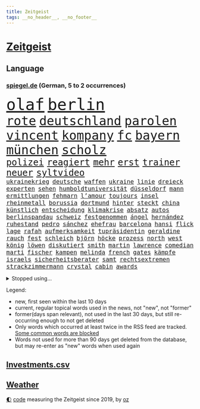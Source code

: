 ```yaml
---
title: Zeitgeist
tags: __no_header__, __no_footer__
---
```


# [Zeitgeist](https://oliz.io/zeitgeist/)

## Language

<h3><a href="https://www.spiegel.de" target="_blank">spiegel.de</a> (German, 5 to 2 occurrences)</h3>
<p style="font-family:monospace">
<span style="font-size:32pt"><a href="news_links.html#olaf" class="current">olaf</a></span>
<span style="font-size:32pt"><a href="news_links.html#berlin" class="current">berlin</a></span>
<br>
<span style="font-size:25pt"><a href="news_links.html#rote" class="current">rote</a></span>
<span style="font-size:25pt"><a href="news_links.html#deutschland" class="current">deutschland</a></span>
<span style="font-size:25pt"><a href="news_links.html#parolen" class="current">parolen</a></span>
<span style="font-size:25pt"><a href="news_links.html#vincent" class="current">vincent</a></span>
<span style="font-size:25pt"><a href="news_links.html#kompany" class="new">kompany</a></span>
<span style="font-size:25pt"><a href="news_links.html#fc" class="current">fc</a></span>
<span style="font-size:25pt"><a href="news_links.html#bayern" class="current">bayern</a></span>
<span style="font-size:25pt"><a href="news_links.html#münchen" class="current">münchen</a></span>
<span style="font-size:25pt"><a href="news_links.html#scholz" class="current">scholz</a></span>
<br>
<span style="font-size:18pt"><a href="news_links.html#polizei" class="current">polizei</a></span>
<span style="font-size:18pt"><a href="news_links.html#reagiert" class="current">reagiert</a></span>
<span style="font-size:18pt"><a href="news_links.html#mehr" class="current">mehr</a></span>
<span style="font-size:18pt"><a href="news_links.html#erst" class="current">erst</a></span>
<span style="font-size:18pt"><a href="news_links.html#trainer" class="current">trainer</a></span>
<span style="font-size:18pt"><a href="news_links.html#neuer" class="current">neuer</a></span>
<span style="font-size:18pt"><a href="news_links.html#syltvideo" class="new">syltvideo</a></span>
<br>
<span style="font-size:12pt"><a href="news_links.html#ukrainekrieg" class="current">ukrainekrieg</a></span>
<span style="font-size:12pt"><a href="news_links.html#deutsche" class="current">deutsche</a></span>
<span style="font-size:12pt"><a href="news_links.html#waffen" class="current">waffen</a></span>
<span style="font-size:12pt"><a href="news_links.html#ukraine" class="current">ukraine</a></span>
<span style="font-size:12pt"><a href="news_links.html#linie" class="current">linie</a></span>
<span style="font-size:12pt"><a href="news_links.html#dreieck" class="new">dreieck</a></span>
<span style="font-size:12pt"><a href="news_links.html#experten" class="current">experten</a></span>
<span style="font-size:12pt"><a href="news_links.html#sehen" class="current">sehen</a></span>
<span style="font-size:12pt"><a href="news_links.html#humboldtuniversität" class="current">humboldtuniversität</a></span>
<span style="font-size:12pt"><a href="news_links.html#düsseldorf" class="current">düsseldorf</a></span>
<span style="font-size:12pt"><a href="news_links.html#mann" class="current">mann</a></span>
<span style="font-size:12pt"><a href="news_links.html#ermittlungen" class="current">ermittlungen</a></span>
<span style="font-size:12pt"><a href="news_links.html#fehmarn" class="new">fehmarn</a></span>
<span style="font-size:12pt"><a href="news_links.html#l’amour" class="new">l’amour</a></span>
<span style="font-size:12pt"><a href="news_links.html#toujours" class="current">toujours</a></span>
<span style="font-size:12pt"><a href="news_links.html#insel" class="current">insel</a></span>
<span style="font-size:12pt"><a href="news_links.html#rheinmetall" class="current">rheinmetall</a></span>
<span style="font-size:12pt"><a href="news_links.html#borussia" class="current">borussia</a></span>
<span style="font-size:12pt"><a href="news_links.html#dortmund" class="current">dortmund</a></span>
<span style="font-size:12pt"><a href="news_links.html#hinter" class="current">hinter</a></span>
<span style="font-size:12pt"><a href="news_links.html#steckt" class="current">steckt</a></span>
<span style="font-size:12pt"><a href="news_links.html#china" class="current">china</a></span>
<span style="font-size:12pt"><a href="news_links.html#künstlich" class="current">künstlich</a></span>
<span style="font-size:12pt"><a href="news_links.html#entscheidung" class="current">entscheidung</a></span>
<span style="font-size:12pt"><a href="news_links.html#klimakrise" class="current">klimakrise</a></span>
<span style="font-size:12pt"><a href="news_links.html#absatz" class="current">absatz</a></span>
<span style="font-size:12pt"><a href="news_links.html#autos" class="current">autos</a></span>
<span style="font-size:12pt"><a href="news_links.html#berlinspandau" class="new">berlinspandau</a></span>
<span style="font-size:12pt"><a href="news_links.html#schweiz" class="current">schweiz</a></span>
<span style="font-size:12pt"><a href="news_links.html#festgenommen" class="current">festgenommen</a></span>
<span style="font-size:12pt"><a href="news_links.html#ángel" class="new">ángel</a></span>
<span style="font-size:12pt"><a href="news_links.html#hernández" class="current">hernández</a></span>
<span style="font-size:12pt"><a href="news_links.html#ruhestand" class="current">ruhestand</a></span>
<span style="font-size:12pt"><a href="news_links.html#pedro" class="current">pedro</a></span>
<span style="font-size:12pt"><a href="news_links.html#sánchez" class="current">sánchez</a></span>
<span style="font-size:12pt"><a href="news_links.html#ehefrau" class="current">ehefrau</a></span>
<span style="font-size:12pt"><a href="news_links.html#barcelona" class="current">barcelona</a></span>
<span style="font-size:12pt"><a href="news_links.html#hansi" class="current">hansi</a></span>
<span style="font-size:12pt"><a href="news_links.html#flick" class="current">flick</a></span>
<span style="font-size:12pt"><a href="news_links.html#lage" class="current">lage</a></span>
<span style="font-size:12pt"><a href="news_links.html#rafah" class="current">rafah</a></span>
<span style="font-size:12pt"><a href="news_links.html#aufmerksamkeit" class="current">aufmerksamkeit</a></span>
<span style="font-size:12pt"><a href="news_links.html#tupräsidentin" class="new">tupräsidentin</a></span>
<span style="font-size:12pt"><a href="news_links.html#geraldine" class="current">geraldine</a></span>
<span style="font-size:12pt"><a href="news_links.html#rauch" class="current">rauch</a></span>
<span style="font-size:12pt"><a href="news_links.html#fest" class="current">fest</a></span>
<span style="font-size:12pt"><a href="news_links.html#schleich" class="new">schleich</a></span>
<span style="font-size:12pt"><a href="news_links.html#björn" class="current">björn</a></span>
<span style="font-size:12pt"><a href="news_links.html#höcke" class="current">höcke</a></span>
<span style="font-size:12pt"><a href="news_links.html#prozess" class="current">prozess</a></span>
<span style="font-size:12pt"><a href="news_links.html#north" class="current">north</a></span>
<span style="font-size:12pt"><a href="news_links.html#west" class="current">west</a></span>
<span style="font-size:12pt"><a href="news_links.html#könig" class="current">könig</a></span>
<span style="font-size:12pt"><a href="news_links.html#löwen" class="new">löwen</a></span>
<span style="font-size:12pt"><a href="news_links.html#diskutiert" class="current">diskutiert</a></span>
<span style="font-size:12pt"><a href="news_links.html#smith" class="new">smith</a></span>
<span style="font-size:12pt"><a href="news_links.html#martin" class="current">martin</a></span>
<span style="font-size:12pt"><a href="news_links.html#lawrence" class="new">lawrence</a></span>
<span style="font-size:12pt"><a href="news_links.html#comedian" class="current">comedian</a></span>
<span style="font-size:12pt"><a href="news_links.html#marti" class="new">marti</a></span>
<span style="font-size:12pt"><a href="news_links.html#fischer" class="current">fischer</a></span>
<span style="font-size:12pt"><a href="news_links.html#kampen" class="new">kampen</a></span>
<span style="font-size:12pt"><a href="news_links.html#melinda" class="new">melinda</a></span>
<span style="font-size:12pt"><a href="news_links.html#french" class="current">french</a></span>
<span style="font-size:12pt"><a href="news_links.html#gates" class="current">gates</a></span>
<span style="font-size:12pt"><a href="news_links.html#kämpfe" class="current">kämpfe</a></span>
<span style="font-size:12pt"><a href="news_links.html#israels" class="current">israels</a></span>
<span style="font-size:12pt"><a href="news_links.html#sicherheitsberater" class="new">sicherheitsberater</a></span>
<span style="font-size:12pt"><a href="news_links.html#samt" class="current">samt</a></span>
<span style="font-size:12pt"><a href="news_links.html#rechtsextremen" class="current">rechtsextremen</a></span>
<span style="font-size:12pt"><a href="news_links.html#strackzimmermann" class="current">strackzimmermann</a></span>
<span style="font-size:12pt"><a href="news_links.html#crystal" class="current">crystal</a></span>
<span style="font-size:12pt"><a href="news_links.html#cabin" class="new">cabin</a></span>
<span style="font-size:12pt"><a href="news_links.html#awards" class="current">awards</a></span>
</p>
<details>
<summary>Stopped using...</summary>
<p class="former" style="font-size:12pt">
mainz(1316) fdpchef(1315) aufgeben(1314) erzielt(1314) senat(1314) freundin(1313) becker(1312) gestohlen(1312) schwarzen(1312) software(1312) statement(1312) abstimmung(1311) baby(1311) bewegung(1311) diktator(1311) führerschein(1311) lastwagen(1311) verschieben(1311) bekannten(1310) beobachtet(1310) jens(1310) leichter(1310) umgehen(1310) verändert(1310) anne(1309) berichterstattung(1309) extreme(1309) tests(1309) bereich(1308) beschäftigten(1308) facebook(1308) passen(1308) senken(1308) morgen(1307) obama(1307) priester(1307) schatten(1307) bekanntesten(1306) debakel(1306) einwohner(1306) flüge(1306) gewaltige(1306) miteinander(1306) reiche(1306) verbraucher(1306) betroffenen(1305) jahrzehntelang(1305) junger(1305) soziale(1305) vorhaben(1305) besucher(1304) pocht(1304) werder(1304) schlagzeilen(1303) schuss(1303) wirtschaftsministerium(1303) zugelassen(1303) belasten(1302) mode(1302) vermuten(1302) aktiv(1301) führung(1301) rat(1301) schröder(1301) türkischen(1301) klimapolitik(1300) klären(1300) getrennt(1299) olympische(1299) polnische(1299) gebrochen(1298) gekauft(1298) marke(1298) siegte(1298) wälder(1298) aufnahme(1297) abgehört(1295) erlebte(1294) tür(1294) möglicherweise(1293) hunger(1289) porsche(1289) vorgänger(1288) aufgetaucht(1287) kräfte(1284) rentner(1284) katholischen(1283) konferenz(1283) bremsen(1282) gehörte(1282) klasse(1282) retter(1282) schneider(1281) gefühl(1280) abhängig(1277) angeboten(1276) schock(1274) uhaft(1271) hinweis(1268) sogenannten(1262) verdoppelt(1262) dankt(1224) zustimmen(1202) lehrerin(1189) strecken(1149) stoltenberg(1113) lediglich(1093) ausbildung(1068) sammelt(1053) kleidung(1052) freigesprochen(1037) autoren(1034) insbesondere(1029) gesund(1008) günstiges(994) wissing(985) world(981) börsen(980) entlasten(962) vorteil(961) radikalen(957) älteste(953) kursieren(950) eingeführt(944) abschreckung(943) energiekrise(939) zeitpunkt(937) studenten(929) magazin(927) oppositionsführer(925) menschlichkeit(922) lieferungen(919) tödlichem(919) bekannteste(910) tradition(898) otto(897) verabschieden(882) lieferung(881) zustimmung(881) oligarchen(878) bundesinnenministerin(874) hinzu(860) unmittelbar(798) besetzte(793) flüchten(778) organisierte(778) beben(774) braunschweig(772) ausstieg(762) bezeichnen(762) fußballerinnen(760) packenden(749) unterlag(736) harter(730) 1200(725) 2026(725) zunahme(719) cannabis(716) reporterin(716) chinesischer(715) 110(709) jimmy(696) künstlichen(693) unentschieden(693) ukrainerusslandkrieg(692) ängste(692) prompt(690) finde(686) kampagne(681) geschichtenewsletter(679) braun(676) entfernen(675) extra(671) erlegen(668) vernichtet(666) legal(665) fpö(658) scheiden(647) zivile(646) hetze(644) studieren(639) wünsche(635) 05(633) heikle(627) sicherer(626) farben(616) gendern(615) verfassungsgericht(615) auseinander(614) rose(596) nationaltrainer(595) sohnes(594) einsamkeit(590) sauber(587) knappe(581) sportdirektor(581) standard(579) ignoriert(576) pakete(573) fördert(569) abbruch(566) außenpolitik(559) todesstrafe(559) billigt(555) reißen(546) düster(545) staates(542) testet(536) sydney(535) migrationspolitik(530) nico(526) gekostet(524) wechselte(523) asylbewerber(519) hauses(516) hürde(507) tauchte(507) wiener(503) day(501) beliebter(500) praxis(498) solcher(495) zufällig(491) perspektive(488) geschadet(486) leistungen(486) springen(485) bad(482) herstellers(480) marode(477) messe(476) miete(473) freier(472) gelangt(466) juristischen(466) süchtig(465) läufer(462) rechtsaußen(461) lauf(460) umdenken(460) angestiegen(459) kaiser(444) toll(444) coup(443) moskauer(440) wütenden(439) zusammenstoß(436) spiegelreport(434) schwangerschaftsabbrüche(433) beigetragen(430) zukünftig(430) wendepunkt(428) gejagt(427) kindergrundsicherung(418) umsetzen(417) aktueller(409) angelegenheit(406) social(406) 800(401) fluggesellschaften(397) mädchens(394) fisch(385) victor(383) chicago(382) usamerikanische(382) grundlage(379) erstem(375) rad(374) vollem(371) 15jährige(370) erging(368) kane(368) auswirken(366) vierten(364) prognostiziert(362) gegenschlag(356) spektakulären(354) gewannen(349) alben(345) staats(345) verweis(345) cool(343) fürth(343) greuther(343) henry(343) dortige(342) sizilien(342) beckenbauer(341) treu(340) wirtschaftlich(340) luftangriffen(338) hitzewellen(336) sonntagmorgen(336) kette(331) defensive(330) installation(329) bunter(327) basis(325) überlegen(325) wahlbetrug(324) argentinische(322) abwenden(319) quellen(319) berufen(316) unseren(315) nachhaltige(311) beschloss(310) ärmelkanal(310) csuchef(305) klagten(305) victoria(305) schlimmer(304) vermittelt(303) variante(299) winzige(299) albert(298) brandmauer(298) atlanta(297) ausgehandelt(297) vormittag(297) desaster(296) ausgetauscht(295) entpuppt(295) gerichtsverfahren(295) zerbrochen(292) todesfall(289) juristin(285) psyche(284) beispiellose(282) ausbeutung(280) verschlechtert(278) teilzeit(276) metern(275) stoppte(274) rasche(270) schrecklichen(267) knie(265) sprachen(264) wolff(264) jüdisches(263) angefahren(262) einmarsch(262) brücken(259) rucksack(259) 42(257) gründete(254) ferne(253) ködern(253) erstattet(252) berger(250) videoapp(249) sperrte(248) gamer(246) generalbundesanwalt(243) kassel(243) miliz(243) geradezu(241) umfragetief(241) uswahl(241) mittelfeld(240) update(240) chemnitz(239) kanal(238) manila(238) nszeit(238) milliardenhöhe(236) 61(235) bars(235) leitung(235) nagel(234) preisverleihung(234) verfolgte(232) getöteter(231) a7(230) teslachef(230) übernahm(230) kehrtwende(229) bundesverkehrsminister(228) unschuldig(228) ostukraine(226) dankbar(224) verwickelt(224) erkältung(222) weltgrößte(221) kaution(220) version(220) orlando(219) schockt(219) umfragewerte(219) rekordzahl(217) tabellenkeller(217) flieht(216) gewährt(216) continental(215) del(215) flüchtlingsunterkunft(215) zusammengestoßen(215) mars(214) pub(213) intern(211) pflegekräfte(211) schweiger(211) til(211) central(210) pushbacks(210) berechtigt(208) lafontaine(208) oskar(208) versuche(207) absicht(206) erfindung(206) bauten(205) usrepräsentantenhaus(205) monarchie(204) überraschende(204) erkenntnis(203) raketenangriffe(203) ukrainehilfen(201) flügels(200) optimistischer(200) 37jähriger(198) briefe(198) store(198) israelischem(197) thierry(197) cyberattacken(196) exchef(196) interne(196) mobilisiert(195) liebäugelt(192) spiegelredakteurin(192) armeechef(191) hamaschef(191) belgischen(190) hasst(190) karim(189) kommissar(189) verlusten(189) pickup(188) tabellenplatz(188) tanz(188) unbeliebt(188) kilo(187) agrarminister(186) brandt(186) jüdinnen(185) abschiebung(184) kritischer(184) ski(183) verpackungsmüll(183) beihilfe(182) abfall(180) titeln(179) marketing(178) websites(178) aktienmarkt(177) raser(177) dienstagmorgen(175) torjäger(174) magic(173) cameron(172) kliniken(172) myanmars(172) spiels(171) ausschlussverfahren(170) stationieren(169) ukrainern(169) 2012(168) empathie(168) pädagogin(168) strengen(168) vollzieht(168) bundeskartellamt(166) haftstrafen(166) student(166) selbstverteidigung(165) helsinki(164) kopfschmerzen(164) wetten(164) zuschauen(164) bundesligisten(162) endgültige(162) levi(161) traditionelle(161) motive(160) rechtswidrig(160) rettungssanitäter(159) wählerinnen(159) armin(158) freundeskreis(158) begrenzung(157) junis(157) bett(156) ultimatum(156) zerstritten(156) aires(155) beteiligen(155) buenos(155) lernt(155) forderten(154) rentnerinnen(154) werkzeug(152) ausgedacht(151) kulturinstitutionen(151) pentagon(151) überzieht(151) nehme(150) konservativer(149) befand(147) befunden(147) chiemsee(147) japans(147) dubai(146) rathaus(146) herstellen(145) paare(145) zunehmen(145) 70jährige(144) diktators(144) israelbesuch(144) rebellen(144) residenz(144) vorfällen(144) zurückgehen(144) eingezogen(143) 68(142) historischer(142) kältewelle(141) cybertrucks(140) handtaschen(140) autokraten(139) bestem(139) verschwörungstheorien(139) überragte(139) giftige(138) kremlgegner(138) weltcup(138) willy(138) astronauten(137) royale(137) studios(137) luftalarm(136) notaufnahme(136) viren(136) übernommen(136) fortnite(135) zündete(135) athen(134) abgefeuert(133) stefanie(133) überstehen(133) schwestern(132) diversen(131) nutzungsrechte(131) frühzeitig(130) gefördert(130) luxemburg(130) parteiführung(130) vorsatz(130) aufgedeckt(129) verstärkte(129) fünftel(128) gerammt(128) kameramann(127) leidenschaftlicher(127) routinier(127) lauten(126) ruiniert(126) hob(125) schleppende(125) mexikanische(124) soziologin(123) homo(122) patriotismus(122) witze(122) eisbären(121) rekordhitze(120) musikerinnen(119) rast(119) wolverhampton(119) arbeitsminister(118) biennale(117) briten(117) daniela(117) festgenommenen(117) kunstausstellung(117) pforzheim(117) kranken(116) miesen(116) onlineplattform(116) untersuchungskommission(116) verbraucherzentralen(116) aufklären(115) everton(115) interviewt(115) abgetaucht(114) perfektes(114) rüstungsexporte(114) sonnensystem(114) innsbruck(113) autoritär(112) bestsellerautor(112) hilfskräfte(112) machtwort(112) männliches(112) niemals(112) spione(111) fehlenden(110) fernhalten(110) spezialisiert(110) wohnungssuche(110) anhörung(109) darsteller(109) kaltes(109) ausgespäht(108) detonationen(107) festgenommene(107) hai(107) luftschlägen(107) verwehrt(107) canon(106) potsdam(106) schlaflose(106) sony(106) fusion(105) roboter(105) 65jährige(104) typs(104) ungewohnt(104) gegensteuern(103) klamotten(103) quarterback(103) schläft(103) teamchef(103) verbündete(103) great(102) insolvenzverwalter(102) isolationshaft(102) mandat(102) motorradfahrer(102) ohrfeige(102) autokrat(101) kriegsgefangene(101) bedeckt(100) kurth(100) maskenpflicht(100) erobert(99) girls(99) blockierten(98) ohrringe(98) unabhängigen(98) unternehmensgruppe(98) eheschließung(97) insolvente(97) vwkonzern(97) herausforderer(96) parteiausschlussverfahren(96) schwindel(96) festhalten(95) hallen(95) horrorfilm(95) schifffahrt(95) blaupause(94) nützen(94) schmallippig(94) stütze(94) haniyyeh(93) ismail(93) murphy(93) saarländische(93) vereinzelte(93) internationales(92) wille(92) erfolgsspur(91) frühling(91) hitlergruß(91) nairobi(91) rod(91) satt(91) sechsstellig(91) turniersieg(91) wettbewerbshüter(91) bosporus(90) finanzwende(90) gaspedal(90) ifoindex(90) millionenschwere(90) negativ(90) stundenkilometern(90) basketballweltmeister(89) bundesfamilienministeriums(89) gestand(89) manfred(89) 1924(88) absatzmarkt(88) natogeneralsekretär(88) spätere(88) stärkeren(88) xavi(88) zustande(88) afdfunktionär(87) afdmann(87) doppelpack(87) drecksarbeit(87) einzelner(87) ellen(87) jugendlichem(87) palästinenserhilfswerk(87) podolski(87) verdrängung(87) wovon(87) anonymer(86) bürgersteig(86) feuers(86) klettern(86) schienen(86) seil(86) staatsanwaltschaften(86) testosteron(86) westafrikanischen(86) ableger(85) duellieren(85) erschienen(85) inhalt(85) menschenkette(85) seltsam(85) verknüpft(85) verwirrte(85) bronze(84) entspricht(84) erzielten(84) geschichten(84) korruptionsbekämpfung(84) politbarometer(84) produzierten(84) schuhe(84) angewendet(83) ausrichten(83) jobturbo(83) korruptionsvorwürfen(83) neunten(83) schweiß(83) supermarktkette(83) unionspolitiker(83) afdfunktionäre(82) beschneiden(82) bettlaken(82) erkan(82) nacktbilder(82) schale(82) walz(82) wellbrock(82) zartbitter(82) bitcoins(81) dopingverdacht(81) ungarische(81) universal(81) widerlegen(81) frauengefängnis(80) interpol(80) knochen(80) organisationskomitee(80) syrsky(80) südwestlich(80) vorstoßen(80) weitergegeben(80) aserbaidschans(79) hamiltons(79) herunterzuspielen(79) oberbefehlshaber(79) pasta(79) popsuperstars(79) professoren(79) ruinen(79) sechste(79) täuscht(79) versace(79) disneyland(78) gefälscht(78) kehl(78) krönt(78) rechtspopulistischen(78) styles(78) 4000(77) augsburger(77) bemerkungen(77) fujifilm(77) namibias(77) nikon(77) ohren(77) toppt(77) versetzt(77) breitere(76) formieren(76) jährlichen(76) klette(76) lieferdienste(76) maßgeblich(76) olympiasaison(76) stromnetze(76) durchfallen(75) gedenkstätte(75) gegessen(75) logisch(75) oberpfalz(75) produktionsrückgang(75) schöpft(75) siebten(75) striktere(75) wohne(75) zurückfordern(75) 129(74) gesetzesvorhaben(74) luftballons(74) nflgeschichte(74) usmoderator(74) verkürzte(74) attraktion(73) dienste(73) freistil(73) günter(73) schuldenabbau(73) enttäuschungen(72) ethnologin(72) gerd(72) huawei(72) langweilt(72) loyalität(72) statue(72) autofahrerin(71) facebookkonzern(71) fahndungsliste(71) forschungsteam(71) freut(71) hilfspaket(71) platte(71) taylorswiftfans(71) 54(70) geraucht(70) johanna(70) raf(70) raffinierten(70) revolutionsgericht(70) sportwelt(70) tauruslieferung(70) trennten(70) ungelöst(70) verwandten(70) votum(70) 42jährigen(69) case(69) cold(69) längerfristige(69) meistertitel(69) rassemblement(69) silvestermord(69) suzuki(69) ausgesucht(68) kanadischen(68) landesvorsitz(68) mexikaner(68) pose(68) videoplattform(68) bezahlte(67) drohnenangriffen(67) entschuldigte(67) jährt(67) menschenrechtsverletzungen(67) plaudert(67) schwimmer(67) vorweisen(67) zehnten(67) gedanke(66) hakenkreuzschmierereien(66) hirngespinst(66) kommunizieren(66) nebraska(66) präsentation(66) repressalien(66) brutto(65) duos(65) europe(65) fabrice(65) groningen(65) julija(65) kajak(65) klosters(65) leggeri(65) nawalnaja(65) 1982(64) erhalt(64) kimmel(64) klettert(64) stimmlich(64) strafrechtliche(64) wirtschaftskrise(64) canaria(63) eukommissionspräsidentin(63) gran(63) intensivieren(63) kitchen(63) oklahoma(63) weitaus(63) befördert(62) dmitrij(62) geywitz(62) klara(62) pippi(62) rihanna(62) geiselabkommen(61) ludwigshafen(61) marseille(61) pflichtspiele(61) queens(61) scheidung(61) wirtschaftswende(61) platzes(60) rhetorik(60) hörte(59) skandinavischen(59) valley(59) friedhof(58) heilbronn(58) lawrow(58) lidl(58) schädlichen(58) selbstbild(58) sergej(58) talente(58) versöhnung(58) zerstrittene(58) auswärts(57) cannabisgesetz(57) exrafterroristin(57) kiffen(57) klagte(57) marihuana(57) spice(57) tierpark(57) verfehlen(57) ärztlichen(57) hülkenberg(56) kigenerierter(56) kriegsverlauf(56) lästern(56) usmilitärhilfe(56) verschlossene(56) 66jährigen(55) bestandsaufnahme(55) euparlaments(55) ruth(55) verzückt(55) dümmste(54) kaufkraft(54) konfrontationskurs(54) meistgesuchten(54) ussanktionen(54) wiederentdeckung(54) ariel(53) betrunkene(53) diktatoren(53) haiti(53) meeren(53) verschmutzung(53) verschollenes(53) wohlstandsverlust(53) andrang(52) auflage(52) berührende(52) erstaunt(52) karina(52) komplizierten(52) laufende(52) liveschalte(52) spontanen(52) up(52) vergehens(52) bomben(51) einkünfte(51) imageschaden(51) abgelaufen(50) drohe(50) pole(50) 57(49) erkämpft(49) gigantische(49) heidenheims(49) südfrankreich(49) ittrich(48) klaas(48) lukrativ(48) stemmt(48) wohnmobiltour(48) appstores(47) friedensgipfel(47) stießen(47) urin(47) bedauerlich(46) einblick(46) luise(46) schulzeit(46) südlich(46) abgeschlagen(45) abschalten(45) havertz(45) porträt(45) prahlt(45) sportunterricht(45) verschuldete(45) erschlagen(44) freundlichkeit(44) nominierten(44) pastasoße(44) schub(44) wirtschaftsspionage(44) dubiosen(43) holtby(43) spielten(43) stammende(43) verwüstungen(43) zurückrudern(43) überfahrt(43) analysten(42) bandengewalt(42) f1(42) gartenkolumne(42) ladekabel(42) patzt(42) pessimistisch(42) schrank(42) separatisten(42) usgesetz(42) verbrauchen(42) havannasyndrom(41) indizien(41) mikrowellenwaffen(41) registrieren(41) rätselhaftes(41) usdiplomaten(41) dagegenhalten(40) milliardengeschäft(40) sparten(40) stützpunkt(40) beachtet(39) billy(39) geübt(39) schulamt(39) sicherheitsgefühl(39) umweltschutz(39) usfernsehen(39) weltranglistenerste(39) werkstätten(39) attraktiv(38) devise(38) footballstar(38) restaurantführer(38) veteranentag(38) überteuert(38) 250(37) 82(37) arbeitskräften(37) menschenrechtler(37) schick(37) usjustiz(37) dramatischem(36) geburtenrate(36) montiert(36) prostituierte(36) reizgas(36) rentenerhöhung(36) sammelklage(36) schlager(36) unseres(36) vereiteln(36) bravo(35) dunkelheit(35) krediten(35) milliardenhilfe(35) recycling(35) riskanten(35) syrischer(35) tabellenletzten(35) würzig(35) 20jährige(34) assistentin(34) brachen(34) deuter(34) ortlieb(34) rucksäcke(34) wolke(34) fußballverbands(33) instrumentalisierung(33) mecklenburg(33) niere(33) rettungswagen(33) rouge(33) schlagersänger(33) statistische(33) zustände(33) aufgeregt(32) buches(32) locker(32) organspende(32) titelchance(32) verschlechtern(32) arbeitszeit(31) besserverdiener(31) cannabisteillegalisierung(31) geschieht(31) studio(31) frühlingsfest(30) klinikmitarbeiter(30) quiet(30) handelsbeginn(29) opel(29) schmelz(29) schwerwiegendes(29) züchten(29) 44(28) besatzer(28) dirigent(28) haushaltsüberschuss(28) maryland(28) queeren(28) schweigegeldzahlungen(28) zehntausend(28) gereizt(27) péter(27) vergewaltigungsvorwürfe(27) verrat(27) übelkeit(27) einrichtung(26) entlassung(26) großangriff(26) größtes(26) konjunkturprognose(26) louis(26) nienburg(26) sechsten(26) desselben(25) gefährt(25) pflichten(25) tagebuch(25) tierpfleger(25) unzulässig(25) nett(24) postet(24) zugesetzt(24) gefangenen(23) guillaume(23) kürzen(23) mexikanischen(23) rutschten(23) schmutzige(23) terrorvorwürfen(23) unterkühlt(23) funktionäre(22) ampelpartnern(21) beeindruckt(21) beschleunigung(21) erdogan(21) geldautomat(21) greifswalder(21) kronzeuge(21) mathieu(21) poel(21) verspielt(21) afrikanischer(20) begünstigen(20) eheaus(20) entertainer(20) polizistin(20) weber(20) abgestraft(19) ausreicht(19) chrupalla(19) erheblicher(19) handlungsbedarf(19) jamie(19) rechtspopulistischer(19) tino(19) verhaftete(19) zahnbehandlung(19) afdspitze(18) enttarnt(18) fallout(18) intendanz(18) netzausbau(18) relativ(18) sterbebett(18) weltklassespieler(18) ermittelte(17) knauf(17) aufregen(16) doppelmord(16) gezüchtet(16) gräber(16) herausragender(16) hommage(16) jam(16) pearl(16) rennfahrer(16) spielplatz(16) angezündet(15) kandidatinnen(15) knochenjob(15) seelischen(15) sergio(15) spdspitze(15) magyar(14) millionenmetropole(14) project(14) rettungsversuche(14) theoretisch(14) verhaften(14) europaspitzenkandidat(13) szenarien(13) warenhäuser(13) angesprochen(12) deepfakes(12) grenzkontrollen(12) großkonzerne(12) hoeneß'(12) laurence(12) steinzeit(12) unglücklich(12) wunderbaren(12) atomausstieg(11) fischern(11) flair(11) gehörten(11) kehrte(11) klimaschutzgesetz(11) nachspiel(11) prosieben(11) schlechteste(11) schmerz(11) tarif(11)
</p>
</details>
<p>Legend:
<ul>
<li><span class="new">new</span>, first seen within the last 10 days</li>
<li><span class="current">current</span>, regular topical words used in the news, not "new", not "former"</li>
<li><span class="former">former(days span relevant)</span>, not used in the last 30 days, but still re-occurring enough to not get deleted</li>
<li>Only words which occurred at least twice in the RSS feed are tracked. <a href="language/filters.py">Some common words are blocked</a></li>
<li>Words not used for more than 90 days get deleted from the database, but may re-enter as "new" words when used again</li>
</ul>
</p>

## [Investments](investments.html)[.csv](investments.csv)

## [Weather](weather.html)

<footer>
<a href="javascript:toggleTheme()" class="nav">🌓</a>
<a href="https://github.com/ooz/zeitgeist">code</a> measuring the Zeitgeist since 2019, by <a href="https://oliz.io">oz</a>
</footer>
